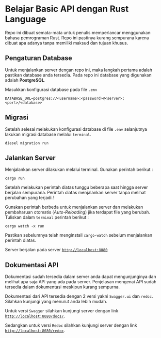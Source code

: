 # Belajar Basic API dengan Rust Language
Repo ini dibuat semata-mata untuk penulis memperlancar menggunakan bahasa pemrograman Rust. Repo ini pastinya kurang sempurana karena dibuat apa adanya tanpa memiliki maksud dan tujuan khusus. 

## Pengaturan Database 
Untuk menjalankan server dengan repo ini, maka langkah pertama adalah pastikan database anda tersedia. Pada repo ini database yang digunakan adalah **PostgreSQL**.

Masukkan konfigurasi database pada file `.env`  
```
DATABASE_URL=postgres://<username>:<password>@<server>:<port>/<database>
```

## Migrasi
Setelah selesai melakukan konfigurasi database di file `.env` selanjutnya lakukan migrasi database melalui `terminal`.
```
diesel migration run
```

## Jalankan Server
Menjalankan server dilakukan melalui terminal. Gunakan perintah berikut :
```
cargo run
```
Setelah melakukan perintah diatas tunggu beberapa saat hingga server berjalan sempurana. Perintah diatas menjalankan server tanpa melihat perubahan yang terjadi.!

Gunakan perintah berbeda untuk menjalankan server dan melakukan pembaharuan otomatis (*Auto-Reloading*) jika terdapat file yang berubah. Tuliskan dalam `terminal`  perintah berikut :
```
cargo watch -x run
```
Pastikan sebelumnya telah menginstall `cargo-watch` sebelum menjalankan perintah diatas.

Server berjalan pada server [`http://localhost:8080`](http://localhost:8080)

## Dokumentasi API
Dokumentasi sudah tersedia dalam server anda dapat mengunjunginya dan melihat apa saja API yang ada pada server.
Penjelasan mengenai API sudah tersedia dalam dokumentasi meskipun kurang sempurna.

Dokumentasi dari API tersedia dengan 2 versi yakni `Swagger.ui` dan `redoc`. Silahkan kunjungi yang menurut anda lebih mudah. 

Untuk versi `Swagger` silahkan kunjungi server dengan link [`http://localhost:8080/docs/`](http://localhost:8080/docs/).

Sedangkan untuk versi `Redoc` silahkan kunjungi server dengan link [`http://localhost:8080/redoc`](http://localhost:8080/redoc).